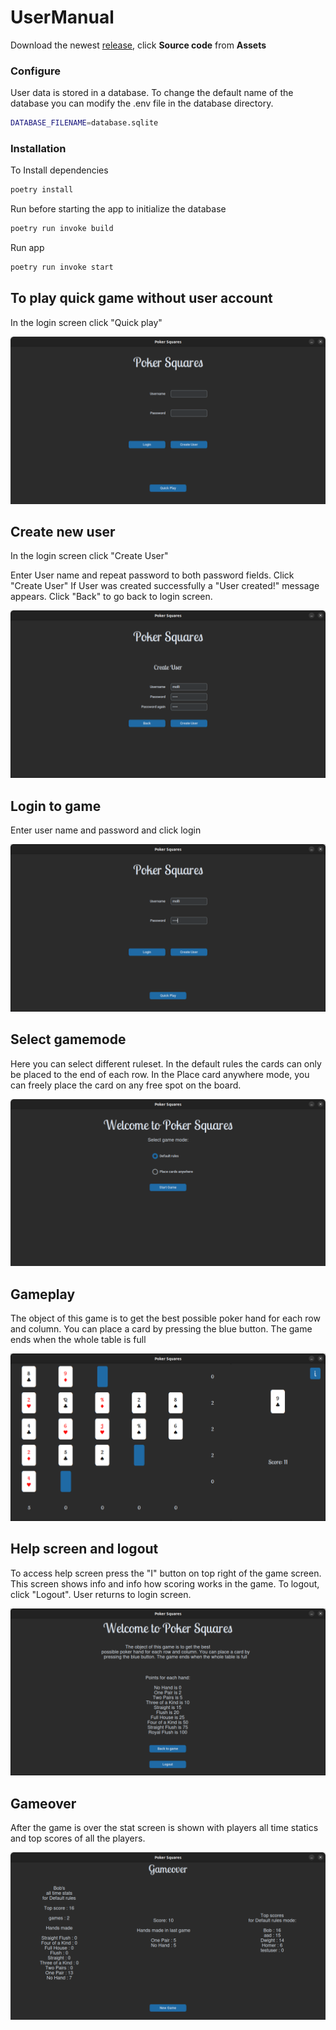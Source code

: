 # UserManual

Download the newest [release](https://github.com/Badding/ot-harjoitustyo/releases), click  __Source code__ from __Assets__

### Configure

User data is stored in a database. To change the default name of the database you can modify the .env file in the database directory.
```bash
DATABASE_FILENAME=database.sqlite
```

### Installation

To Install dependencies 
```bash
poetry install
```
Run before starting the app to initialize the database
```bash
poetry run invoke build
```
Run app
```bash
poetry run invoke start
```

## To play quick game without user account

In the login screen click "Quick play"

![](./pics/start.png)

## Create new user

In the login screen click "Create User"

Enter User name and repeat password to both password fields. Click "Create User"
If User was created successfully a "User created!" message appears.
Click "Back" to go back to login screen. 

![](./pics/create.png)

## Login to game

Enter user name and password and click login

![](./pics/login.png)

## Select gamemode

Here you can select different ruleset. In the default rules the cards can only be placed to the end of each row. In the Place card anywhere mode, you can freely place the card on any free spot on the board.

![](./pics/gamemode.png)

## Gameplay

The object of this game is to get the best possible poker hand for each row and column. You can place a card by pressing the blue button. The game ends when the whole table is full

![](./pics/game.png)


## Help screen and logout

To access help screen press the "I" button on top right of the game screen. This screen shows info and info how scoring works in the game.
To logout, click "Logout". User returns to login screen.

![](./pics/help.png)

## Gameover

After the game is over the stat screen is shown with players all time statics and top scores of all the players.

![](./pics/gameover.png)
